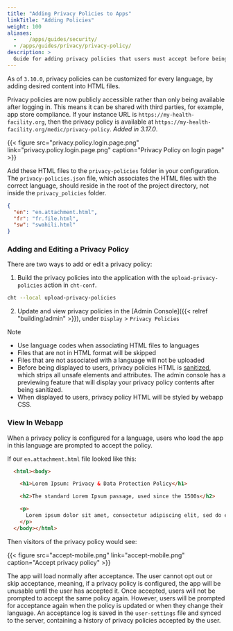 ```yaml
---
title: "Adding Privacy Policies to Apps"
linkTitle: "Adding Policies"
weight: 100
aliases:
  -    /apps/guides/security/
  - /apps/guides/privacy/privacy-policy/
description: >
  Guide for adding privacy policies that users must accept before being allowed to use the app
---
```


As of `3.10.0`, privacy policies can be customized for every language, by adding desired content into HTML files.

Privacy policies are now publicly accessible rather than only being available after logging in. This means it can be shared with third parties, for example, app store compliance. If your instance URL is `https://my-health-facility.org`, then the privacy policy is available at `https://my-health-facility.org/medic/privacy-policy`. _Added in 3.17.0_.

{{< figure src="privacy.policy.login.page.png" link="privacy.policy.login.page.png" caption="Privacy Policy on login page" >}}

Add these HTML files to the `privacy-policies` folder in your configuration. The `privacy-policies.json` file, which associates the HTML files with the correct language, should reside in the root of the project directory, not inside the `privacy_policies` folder.

```json
{
  "en": "en.attachment.html",
  "fr": "fr.file.html",
  "sw": "swahili.html"
}
```

### Adding and Editing a Privacy Policy

There are two ways to add or edit a privacy policy:

1. Build the privacy policies into the application with the `upload-privacy-policies` action in `cht-conf`.
```bash
cht --local upload-privacy-policies
```

2. Update and view privacy policies in the [Admin Console]({{< relref "building/admin" >}}), under `Display` > `Privacy Policies`

> [!NOTE]
> - Use language codes when associating HTML files to languages
> - Files that are not in HTML format will be skipped
> - Files that are not associated with a language will not be uploaded
> - Before being displayed to users, privacy policies HTML is [sanitized](https://docs.angularjs.org/api/ngSanitize/service/$sanitize), which strips all unsafe elements and attributes. The admin console has a previewing feature that will display your privacy policy contents after being sanitized.
> - When displayed to users, privacy policy HTML will be styled by webapp CSS.


### View In Webapp

When a privacy policy is configured for a language, users who load the app in this language are prompted to accept the policy.

If our `en.attachment.html` file looked like this:

```html
  <html><body>

    <h1>Lorem Ipsum: Privacy & Data Protection Policy</h1>

    <h2>The standard Lorem Ipsum passage, used since the 1500s</h2>

    <p>
      Lorem ipsum dolor sit amet, consectetur adipiscing elit, sed do eiusmod tempor incididunt ut labore et dolore magna aliqua. Ut enim ad minim veniam, quis nostrud exercitation ullamco laboris nisi ut aliquip ex ea commodo consequat. Duis aute irure dolor in reprehenderit in voluptate velit esse cillum dolore eu fugiat nulla pariatur. Excepteur sint occaecat cupidatat non proident, sunt in culpa qui officia deserunt mollit anim id est laborum
    </p>
  </body></html>
```

Then visitors of the privacy policy would see:

{{< figure src="accept-mobile.png" link="accept-mobile.png" caption="Accept privacy policy" >}}

The app will load normally after acceptance. The user cannot opt out or skip acceptance, meaning, if a privacy policy is configured, the app will be unusable until the user has accepted it. Once accepted, users will not be prompted to accept the same policy again. However, users will be prompted for acceptance again when the policy is updated or when they change their language. An acceptance log is saved in the `user-settings` file and synced to the server, containing a history of privacy policies accepted by the user.

